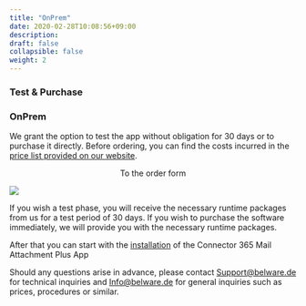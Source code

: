 ```yaml
---
title: "OnPrem"
date: 2020-02-28T10:08:56+09:00
description: 
draft: false
collapsible: false
weight: 2
---
```

### Test & Purchase

### OnPrem

We grant the option to test the app without obligation for 30 days or to purchase it directly.
Before ordering, you can find the costs incurred in the [price list provided on our website](https://www.belware.de/preise?lang=en).

<p style="text-align: center;">
To the order form
</p>

[<img src="/images/apps/Forms_plus.png">](https://forms.office.com/Pages/ResponsePage.aspx?id=wbg8p1B5wk60E37fEWJ6gK10RbLPyuxOs2bKXXZxm8JUM0tNOEJVMlIxUkpOQzJTN0owME5OV0wwNy4u)

If you wish a test phase, you will receive the necessary runtime packages from us for a test period of 30 days.
If you wish to purchase the software immediately, we will provide you with the necessary runtime packages.

After that you can start with the [installation](/en-us/apps/mail-attachments-plus/first-steps/installation/) of the Connector 365 Mail Attachment Plus App

Should any questions arise in advance, please contact Support@belware.de for technical inquiries and Info@belware.de for general inquiries such as prices, procedures or similar.





